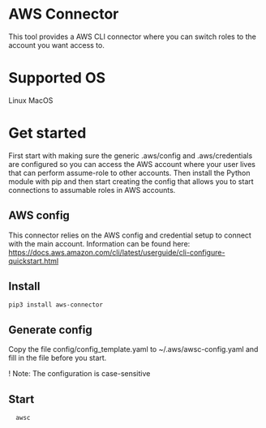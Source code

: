 # AWS Connector

This tool provides a AWS CLI connector where you can switch roles to the account you want access to.

# Supported OS
Linux
MacOS

# Get started
First start with making sure the generic .aws/config and .aws/credentials are configured so you can access the AWS account where your user lives that can perform assume-role to other accounts. Then install the Python module with pip and then start creating the config that allows you to start connections to assumable roles in AWS accounts.

## AWS config
This connector relies on the AWS config and credential setup to connect with the main account.
Information can be found here: https://docs.aws.amazon.com/cli/latest/userguide/cli-configure-quickstart.html

## Install
```
pip3 install aws-connector
```

## Generate config
Copy the file config/config_template.yaml to ~/.aws/awsc-config.yaml and fill in the file before you start.

! Note: The configuration is case-sensitive

## Start
```
  awsc
```
